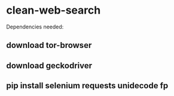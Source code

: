# clean-web-search
Dependencies needed:

## download tor-browser
## download geckodriver
## pip install selenium requests unidecode fp
